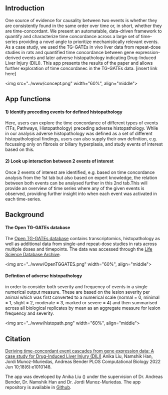 ## Introduction
One source of evidence for causality between two events is whether they are consistently found in the same order over time or, in short, whether they are time-concordant. We present an automatable, data-driven framework to quantify and characterize time concordance across a large set of time-series providing a novel angle to prioritize mechanistically relevant events. As a case study, we used the TG-GATEs in vivo liver data from repeat-dose studies in rats and quantified time concordance between gene expression-derived events and later adverse histopathology indicating Drug-Induced Liver Injury (DILI). This app presents the results of the paper and allows further exploration of time concordanec in the TG-GATEs data. [insert link here]
  
<img src="../www/concept.png" width="60%", align="middle">

## App functions

#### 1) <i class="fas fa-dot-circle"></i>  Identify preceding events for defined histopathology
Here, users can explore the time concordance of different types of events (TFs, Pathways, Histopathology) preceding adverse histopathology. While in our analysis adverse histopathology was defined as a set of different histopathological findings, users can also supply their own definition, e.g. focussing only on fibrosis or biliary hyperplasia, and study events of interest based on this.

#### 2) <i class="fas fa-arrows-alt-h"></i> Look up interaction between 2 events of interest
Once 2 events of interest are identified, e.g. based on time concordance analysis from the 1st tab but also based on expert knowledge, the relation between both events can be analysed further in this 2nd tab.This will provide an overview of time series where any of the given events is observed, providing further insight into when each event was activated in each time-series.
 
## Background
#### The Open TG-GATEs database
The [Open TG-GATEs database](https://doi.org/10.1093/nar/gku955) contains transcriptomics, histopathology as well as additional data from single-and repeat-dose studies in rats across multiple doses and timepoints. The data was accessed through the [Life Science Database Archive](https://dbarchive.biosciencedbc.jp/en/open-tggates/download.html).

<img src="../www/OpenTGGATES.png" width="60%", align="middle">
#### Defintion of adverse histopathology
in order to consider both severity and frequency of events in a single numerical output measure. These are based on the lesion severity per animal which was first converted to a numerical scale (normal = 0, minimal = 1, slight = 2, moderate = 3, marked or severe = 4) and then summarised across all biological replicates by mean as an aggregate measure for lesion frequency and severity.

<img src="../www/histopath.png" width="60%", align="middle">

## Citation

[Deriving time-concordant event cascades from gene expression data: A case study for Drug-Induced Liver Injury (DILI)](https://doi.org/10.1371/journal.pcbi.1010148)
Anika Liu, Namshik Han, Jordi Munoz-Muriedas, Andreas Bender
PLOS Computational Biology 2022 Jun 10;18(6):e1010148.

The app was developed by Anika Liu (<a href="mailto:al862@cam.ac.uk" target="_blank"><i class="far fa-paper-plane"></i></a>) under the supervision of Dr. Andreas Bender, Dr. Namshik Han and Dr. Jordi Munoz-Muriedas. The app repository is available in  [Github](https://github.com/anikaliu/DILICascades_App).
